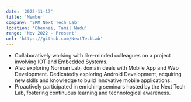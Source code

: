 ```yaml
---
date: '2022-11-17'
title: 'Member'
company: 'SRM Next Tech Lab'
location: 'Chennai, Tamil Nadu'
range: 'Nov 2022 - Present'
url: 'https://github.com/NextTechLab'
---
```


- Collaboratively working with like-minded colleagues on a project involving IOT and Embedded Systems.
- Also exploring Norman Lab, domain deals with Mobile App and Web Development. Dedicatedly exploring Android Development, acquiring new skills and knowledge to build innovative mobile applications.
- Proactively participated in enriching seminars hosted by the Next Tech Lab, fostering continuous learning and technological awareness.

